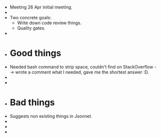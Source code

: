 - Meeting 26 Apr initial meeting.
-
- Two concrete goals:
	- Write down code review things.
	- Quality gates.
-
- # Good things
- Needed bash command to strip space, couldn't find on StackOverflow --> wrote a comment what I needed, gave me the shortest answer :D.
-
-
- # Bad things
- Suggests non existing things in Jsonnet.
-
-
-